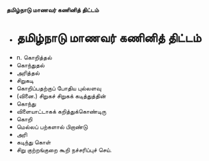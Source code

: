 **தமிழ்நாடு மாணவர் கணினித் திட்டம்**
- # தமிழ்நாடு மாணவர் கணினித் திட்டம்
- n. கொறித்தல்
- கொந்துதல்
- அரித்தல்
- சிறுகடி
- கொறிப்பதற்குப் போதிய புல்லளவு
- (வினை.) சிறுகச் சிறுகக் கடித்துத்தின்
- கொந்து
- விளையாட்டாகக் கறித்துக்கொண்டிரு
- கொறி
- மெல்லப் பற்களால் பிறாண்டு
- அரி
- கடிந்து கொள்
- சிறு குற்றங்குறை கூறி நச்சரிப்புச் செய்.

